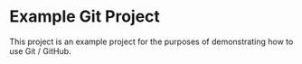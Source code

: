 # Example Git Project

This project is an example project for the purposes of 
demonstrating how to use Git / GitHub.